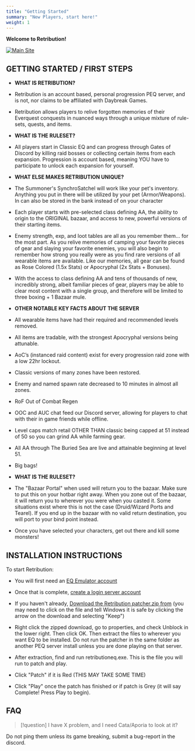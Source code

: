```yaml
---
title: "Getting Started"
summary: "New Players, start here!"
weight: 1
---
```


**Welcome to Retribution!**

[![Main Site](https://retributioneq.com/)](/content/logo.png)
##  GETTING STARTED / FIRST STEPS

  * **WHAT IS RETRIBUTION?**

  * Retribution is an account based, personal progression PEQ server, and is not, nor claims to be affiliated with Daybreak Games.
  * Retribution allows players to relive forgotten memories of their Everquest conquests in nuanced ways through a unique mixture of rule-sets, quests, and items.

  * **WHAT IS THE RULESET?**

  * All players start in Classic EQ and can progress through Gates of Discord by killing raid bosses or collecting certain items from each expansion. Progression is account based, meaning YOU have to participate to unlock each expansion for yourself.

  * **WHAT ELSE MAKES RETRIBUTION UNIQUE?**

  * The Summoner's SynchroSatchel will work like your pet's inventory. Anything you put in there will be utilized by your pet (Armor/Weapons).  In can also be stored in the bank instead of on your character
  * Each player starts with pre-selected class defining AA, the ability to origin to the ORIGINAL bazaar, and access to new, powerful versions of their starting items.
  * Enemy strength, exp, and loot tables are all as you remember them… for the most part. As you relive memories of camping your favorite pieces of gear and slaying your favorite enemies, you will also begin to remember how strong you really were as you find rare   versions of all wearable items are available. Like our memories, all gear can be found as Rose Colored (1.5x Stats) or Apocryphal (2x Stats + Bonuses).
  * With the access to class defining AA and tens of thousands of new, incredibly strong, albeit familiar pieces of gear, players may be able to clear most content with a single group, and therefore will be limited to three boxing + 1 Bazaar mule.

  * **OTHER NOTABLE KEY FACTS ABOUT THE SERVER**

  * All wearable items have had their required and recommended levels removed.
  * All items are tradable, with the strongest Apocryphal versions being attunable.
  * AoC’s (instanced raid content) exist for every progression raid zone with a low 22hr lockout.
  * Classic versions of many zones have been restored.
  * Enemy and named spawn rate decreased to 10 minutes in almost all zones.
  * RoF Out of Combat Regen
  * OOC and AUC chat feed our Discord server, allowing for players to chat with their in game friends while offline.
  * Level caps match retail OTHER THAN classic being capped at 51 instead of 50 so you can grind AA while farming gear.
  * All AA through The Buried Sea are live and attainable beginning at level 51.
  * Big bags!


  * **WHAT IS THE RULESET?**

  * The "Bazaar Portal" when used will return you to the bazaar. Make sure to put this on your hotbar right away.  When you zone out of the bazaar, it will return you to wherever you were when you casted it. Some situations exist where this is not the case (Druid/Wizard Ports and Tearel). If you end up in the bazaar with no valid return destination, you will port to your bind point instead.

  * Once you have selected your characters, get out there and kill some monsters!


## INSTALLATION INSTRUCTIONS

To start Retribution:


  * You will first need an [EQ Emulator account](http://www.eqemulator.org/)

  * Once that is complete, [create a login server account](http://www.eqemulator.org/account/?CreateLS)

  * If you haven't already, [Download the Retribution patcher.zip from](https://retributioneq.com/retributioneq.zip) (you may need to click on the file and tell Windows it is safe by clicking the arrow on the download and selecting "Keep")

  * Right click the zipped download, go to properties, and check Unblock in the lower right. Then click OK.  Then extract the files to wherever you want EQ to be installed. Do not run the patcher in the same folder as another PEQ server install unless you are done playing on that server.

  * After extraction, find and run retributioneq.exe. This is the file you will run to patch and play.

  * Click "Patch" if it is Red (THIS MAY TAKE SOME TIME)

  * Click "Play" once the patch has finished or if patch is Grey (it will say Complete! Press Play to begin).



## FAQ

> [!question]
> I have X problem, and I need Cata/Aporia to look at it?

Do not ping them unless its game breaking, submit a bug-report in the discord.

